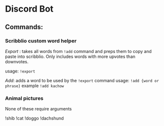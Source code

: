 # Discord Bot

## Commands:

### Scribblio custom word helper

_Export_ : takes all words from `!add` command and preps them to copy and paste into scribblio. Only includes words with more upvotes than downvotes.

usage: `!export`

_Add_: adds a word to be used by the `!export` command
usage: `!add {word or phrase}`
example `!add kachow`

### Animal pictures

None of these require arguments

!shib
!cat
!doggo
!dachshund
